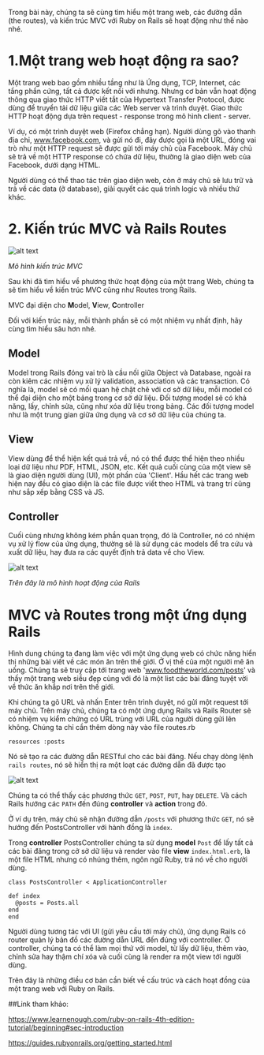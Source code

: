 Trong bài này, chúng ta sẽ cùng tìm hiểu một trang web, các đường dẫn (the routes), và kiến trúc MVC với Ruby on Rails sẽ hoạt động như thế nào nhé.

# 1.Một trang web hoạt động ra sao?

Một trang web bao gồm nhiều tầng như là Ứng dụng, TCP, Internet, các tầng phần cứng, tất cả được kết nối với nhưng. Nhưng cơ bản vẫn hoạt động thông qua giao thức HTTP viết tắt của Hypertext Transfer Protocol, được dùng để truyển tải dữ liệu giữa các Web server và trình duyệt. Giao thức HTTP hoạt động dựa trên request - response trong mô hình client - server. 

Ví dụ, có một trình duyệt web (Firefox chẳng hạn). Người dùng gõ vào thanh địa chỉ, www.facebook.com, và gửi nó đi, đây được gọi là một URL, đóng vai trò như một HTTP request sẽ được gửi tới máy chủ của Facebook. Máy chủ sẽ trả về một HTTP response có chứa dữ liệu, thường là giao diện web của Facebook, dưới dạng HTML.

Người dùng có thể thao tác trên giao diện web, còn ở máy chủ sẽ lưu trữ và trả về các data (ở database), giải quyết các quá trình logic và nhiều thứ khác.

# 2. Kiến trúc MVC và Rails Routes

![alt text](https://www.tutorialsteacher.com/Content/images/mvc/request-handling-in-mvc.png)

*Mô hình kiến trúc MVC*

Sau khi đã tìm hiểu về phương thức hoạt động của một trang Web, chúng ta sẽ tìm hiểu về kiến trúc MVC cũng như Routes trong Rails.

MVC đại diện cho **M**odel, **V**iew, **C**ontroller

Đối với kiến trúc này, mỗi thành phần sẽ có một nhiệm vụ nhất định, hãy cùng tìm hiểu sâu hơn nhé.

## Model

Model trong Rails đóng vai trò là cầu nối giữa Object và Database, ngoài ra còn kiêm các nhiệm vụ xử lý validation, association và các transaction. Có nghĩa là, model sẽ có mối quan hệ chặt chẽ với cơ sở dữ liệu, mỗi model có thể đại diện cho một bảng trong cơ sở dữ liệu. Đối tượng model sẽ có khả năng, lấy, chỉnh sửa, cũng như xóa dữ liệu trong bảng. Các đối tượng model như là một trung gian giữa ứng dụng và cơ sở dữ liệu của chúng ta.

## View

View dùng để thể hiện kết quá trả về, nó có thể được thể hiện theo nhiều loại dữ liệu như PDF, HTML, JSON, etc. Kết quả cuối cùng của một view sẽ là giao diện người dùng (UI), một phần của 'Client'. Hầu hết các trang web hiện nay đều có giao diện là các file được viết theo HTML và trang trí cũng như sắp xếp bằng CSS và JS.

## Controller

Cuối cùng nhưng không kém phần quan trọng, đó là Controller, nó có nhiệm vụ xử lý flow của ứng dụng, thường sẽ là sử dụng các models để tra cứu và xuất dữ liệu, hay đưa ra các quyết định trả data về cho View.

![alt text](https://i.pinimg.com/originals/6e/f1/8d/6ef18dd3444ddb80c86ffb169bbd6e98.png)

*Trên đây là mô hình hoạt động của Rails*

# MVC và Routes trong một ứng dụng Rails

Hình dung chúng ta đang làm việc với một ứng dụng web có chức năng hiển thị những bài viết về các món ăn trên thế giới. Ở vị thế của một người mê ăn uống. Chúng ta sẽ truy cập tới trang web 'www.foodtheworld.com/posts' và thấy một trang web siều đẹp cùng với đó là một list các bài đăng tuyệt vời về thức ăn khắp nơi trên thế giới.

Khi chúng ta gõ URL và nhấn Enter trên trình duyệt, nó gửi một request tới máy chủ. Trên máy chủ, chúng ta có một ứng dụng Rails và Rails Router sẽ có nhiệm vụ kiểm chứng có URL trùng với URL của người dùng gửi lên không. Chúng ta chỉ cần thêm dòng này vào file routes.rb

`resources :posts`

Nó sẽ tạo ra các đường dẫn RESTful cho các bài đăng. Nếu chạy dòng lệnh `rails routes`, nó sẽ hiển thị ra một loạt các đường dẫn đã được tạo

![alt text](https://rei-website-prod.s3.amazonaws.com/uploads/image/image/40/routes-mappings-installfest.png)

Chúng ta có thể thấy các phương thức `GET`, `POST`, `PUT`, hay `DELETE`. Và cách Rails hướng các `PATH` đến đúng **controller** và **action** trong đó.

Ở ví dụ trên, máy chủ sẽ nhận đường dẫn `/posts` với phương thức `GET`, nó sẽ hướng đến PostsController với hành đồng là `index`.

Trong **controller** PostsController chúng ta sử dụng **model** `Post` để lấy tất cả các bài đăng trong cở sở dữ liệu và render vào file **view** `index.html.erb`, là một file HTML nhưng có nhúng thêm, ngôn ngữ Ruby, trả nó về cho người dùng.

`class PostsController < ApplicationController`
  ```
  def index
    @posts = Posts.all
  end
end
``` 

Người dùng tương tác với UI (gửi yêu cầu tới máy chủ), ứng dụng Rails có router quản lý bản đồ các đường dẫn URL đến đúng với controller. Ở controller, chúng ta có thể làm mọi thứ với model, từ lấy dữ liệu, thêm vào, chỉnh sửa hay thậm chí xóa và cuối cùng là render ra một view tới người dùng.

Trên đây là những điều cơ bản cần biết về cấu trúc và cách hoạt đồng của một trang web với Ruby on Rails.

##Link tham khảo:

https://www.learnenough.com/ruby-on-rails-4th-edition-tutorial/beginning#sec-introduction

https://guides.rubyonrails.org/getting_started.html

